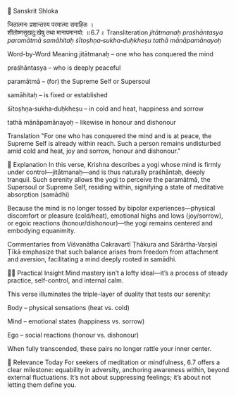 📿 Sanskrit Shloka

जितात्मनः प्रशान्तस्य परमात्मा समाहितः ।  
शीतोष्णसुखदु:खेषु तथा मानापमानयो: ॥ 6.7 ॥
Transliteration
*jitātmanaḥ praśhāntasya paramātmā samāhitaḥ
śītoṣhṇa‑sukha‑duḥkheṣu tathā mānāpamānayoḥ*

Word-by-Word Meaning
jitātmanaḥ – one who has conquered the mind

praśhāntasya – who is deeply peaceful

paramātmā – (for) the Supreme Self or Supersoul

samāhitaḥ – is fixed or established

śītoṣhṇa‑sukha‑duḥkheṣu – in cold and heat, happiness and sorrow

tathā mānāpamānayoḥ – likewise in honour and dishonour 


Translation
"For one who has conquered the mind and is at peace, the Supreme Self is already within reach. Such a person remains undisturbed amid cold and heat, joy and sorrow, honour and dishonour." 


📖 Explanation
In this verse, Krishna describes a yogi whose mind is firmly under control—jitātmanaḥ—and is thus naturally praśhāntaḥ, deeply tranquil. Such serenity allows the yogi to perceive the paramātmā, the Supersoul or Supreme Self, residing within, signifying a state of meditative absorption (samādhi) 

Because the mind is no longer tossed by bipolar experiences—physical discomfort or pleasure (cold/heat), emotional highs and lows (joy/sorrow), or egoic reactions (honour/dishonour)—the yogi remains centered and embodying equanimity.

Commentaries from Viśvanātha Cakravartī Ṭhākura and Sārārtha‑Varṣiṇī Ṭīkā emphasize that such balance arises from freedom from attachment and aversion, facilitating a mind deeply rooted in samādhi.

🧘‍♂️ Practical Insight
Mind mastery isn’t a lofty ideal—it’s a process of steady practice, self-control, and internal calm.

This verse illuminates the triple-layer of duality that tests our serenity:

Body – physical sensations (heat vs. cold)

Mind – emotional states (happiness vs. sorrow)

Ego – social reactions (honour vs. dishonour)

When fully transcended, these pairs no longer rattle your inner center.

🧭 Relevance Today
For seekers of meditation or mindfulness, 6.7 offers a clear milestone: equability in adversity, anchoring awareness within, beyond external fluctuations. It’s not about suppressing feelings; it’s about not letting them define you.
